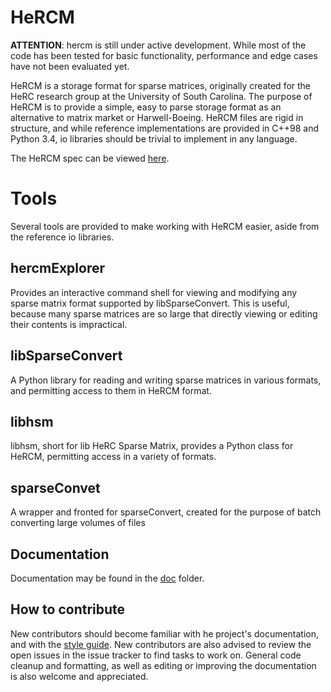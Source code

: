 # HeRCM
**ATTENTION**: hercm is still under active development. While most of the code has been tested for basic functionality, performance and edge cases have not been evaluated yet. 

HeRCM is a storage format for sparse matrices, originally created for the HeRC research group at the University of South Carolina. The purpose of HeRCM is to provide a simple, easy to parse storage format as an alternative to matrix market or Harwell-Boeing. HeRCM files are rigid in structure, and while reference implementations are provided in C++98 and Python 3.4, io libraries should be trivial to implement in any language. 

The HeRCM spec can be viewed [here](doc/hercm-spec.md).

# Tools 
Several tools are provided to make working with HeRCM easier, aside from the reference io libraries. 

## hercmExplorer 
Provides an interactive command shell for viewing and modifying any sparse matrix format supported by libSparseConvert. This is useful, because many sparse matrices are so large that directly viewing or editing their contents is impractical. 

## libSparseConvert 
A Python library for reading and writing sparse matrices in various formats, and permitting access to them in HeRCM format. 

## libhsm 
libhsm, short for lib HeRC Sparse Matrix, provides a Python class for HeRCM, permitting access in a variety of formats. 

## sparseConvet 
A wrapper and fronted for sparseConvert, created for the purpose of batch converting large volumes of files 

## Documentation 
Documentation may be found in the [doc](doc) folder.

## How to contribute 
New contributors should become familiar with he project's documentation, and with the [style guide](doc/styleGuide.md). New contributors are also advised to review the open issues in the issue tracker to find tasks to work on. General code cleanup and formatting, as well as editing or improving the documentation is also welcome and appreciated. 
